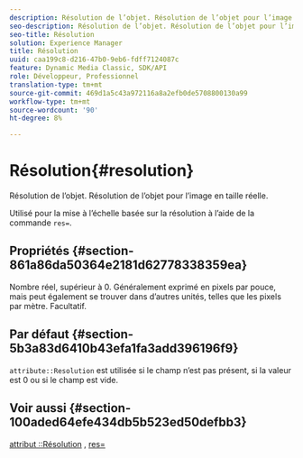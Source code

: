 ```yaml
---
description: Résolution de l’objet. Résolution de l’objet pour l’image en taille réelle.
seo-description: Résolution de l’objet. Résolution de l’objet pour l’image en taille réelle.
seo-title: Résolution
solution: Experience Manager
title: Résolution
uuid: caa199c8-d216-47b0-9eb6-fdff7124087c
feature: Dynamic Media Classic, SDK/API
role: Développeur, Professionnel
translation-type: tm+mt
source-git-commit: 469d1a5c43a972116a8a2efb0de5708800130a99
workflow-type: tm+mt
source-wordcount: '90'
ht-degree: 8%

---
```



# Résolution{#resolution}

Résolution de l’objet. Résolution de l’objet pour l’image en taille réelle.

Utilisé pour la mise à l’échelle basée sur la résolution à l’aide de la commande `res=`.

## Propriétés {#section-861a86da50364e2181d62778338359ea}

Nombre réel, supérieur à 0. Généralement exprimé en pixels par pouce, mais peut également se trouver dans d’autres unités, telles que les pixels par mètre. Facultatif.

## Par défaut {#section-5b3a83d6410b43efa1fa3add396196f9}

`attribute::Resolution` est utilisée si le champ n’est pas présent, si la valeur est 0 ou si le champ est vide.

## Voir aussi {#section-100aded64efe434db5b523ed50defbb3}

[attribut ::Résolution](../../../../../../is-api/image-catalog/image-serving-api-ref/c-image-catalog-reference/c-attributes-reference/r-resolution.md#reference-2c066a2cc9b04b4ea0c8ae9476e853b4) ,  [res=](../../../../../../is-api/http-ref/image-serving-api-ref/c-http-protocol-reference/c-command-reference/r-res.md#reference-3d6fe416801148dea0f786f2b5169e55)
